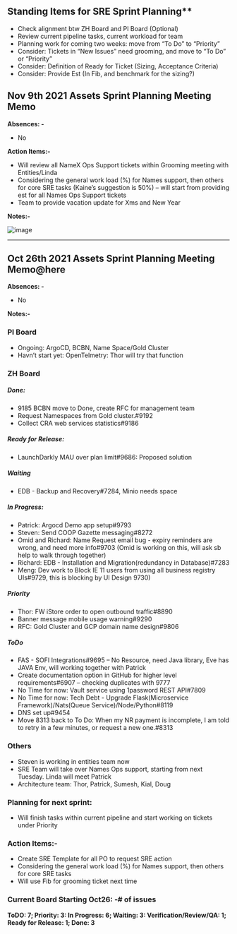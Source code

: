 ## Standing Items for SRE Sprint Planning**
-	Check alignment btw ZH Board and PI Board (Optional)
-	Review current pipeline tasks, current workload for team
-	Planning work for coming two weeks: move from “To Do” to “Priority” 
-	Consider: Tickets in “New Issues” need grooming, and move to “To Do” or “Priority”
-	Consider:  Definition of Ready for Ticket (Sizing, Acceptance Criteria)
-	Consider:  Provide Est (In Fib, and benchmark for the sizing?) 

## Nov 9th  2021 Assets Sprint Planning Meeting Memo

**Absences: -** 
-	No

**Action Items:-**
-	Will review all NameX Ops Support tickets within Grooming meeting with Entities/Linda
-	Considering the general work load (%) for Names support, then others for core SRE tasks (Kaine’s suggestion is 50%) – will start from providing est for all Names Ops Support tickets
-	Team to provide vacation update for Xms and New Year

**Notes:-**

![image](https://user-images.githubusercontent.com/87034722/141160839-bfc912cc-bd42-4574-8f16-66461b5cafeb.png)



---

## **Oct 26th 2021 Assets Sprint Planning Meeting Memo**@here 

**Absences: -**
- No

**Notes:-**
### PI Board
- Ongoing: ArgoCD, BCBN, Name Space/Gold Cluster
- Havn’t start yet: OpenTelmetry: Thor will try that function
### ZH Board
##### Done: 
- 9185 BCBN move to Done, create RFC for management team
- Request Namespaces from Gold cluster.#9192
- Collect CRA web services statistics#9186

##### Ready for Release:  
 - LaunchDarkly MAU over plan limit#9686: Proposed solution 

##### Waiting	
 - EDB - Backup and Recovery#7284, Minio needs space

##### In Progress: 
- Patrick: Argocd Demo app setup#9793
- Steven: Send COOP Gazette messaging#8272
- Omid and Richard: Name Request email bug - expiry reminders are wrong, and need more info#9703 (Omid is working on this, will ask sb help to walk through together)
- Richard: EDB - Installation and Migration(redundancy in Database)#7283
- Meng: Dev work to Block IE 11 users from using all business registry UIs#9729, this is blocking by UI Design 9730)

##### Priority
- Thor: FW iStore order to open outbound traffic#8890
- Banner message mobile usage warning#9290
- RFC: Gold Cluster and GCP domain name design#9806
##### ToDo
- FAS - SOFI Integrations#9695 – No Resource, need Java library, Eve has JAVA Env, will working together with Patrick
- Create documentation option in GitHub for higher level requirements#6907 – checking duplicates with 9777
- No Time for now: Vault service using 1password REST API#7809
- No Time for now: Tech Debt - Upgrade Flask(Microservice Framework)/Nats(Queue Service)/Node/Python#8119
- DNS set up#9454
- Move 8313 back to To Do: When my NR payment is incomplete, I am told to retry in a few minutes, or request a new one.#8313
### Others 
- Steven is working in entities team now
- SRE Team will take over Names Ops support, starting from next Tuesday. Linda will meet Patrick
- Architecture team: Thor, Patrick, Sumesh, Kial, Doug

### **Planning for next sprint:**
- Will finish tasks within current pipeline and start working on tickets under Priority

### **Action Items:-**
- Create SRE Template for all PO to request SRE action
- Considering the general work load (%) for Names support, then others for core SRE tasks
- Will use Fib for grooming ticket next time

### **Current Board Starting Oct26: -**# of issues
**ToDO: 7; Priority: 3: In Progress: 6; Waiting: 3: Verification/Review/QA: 1; Ready for Release: 1; Done: 3**
